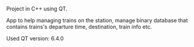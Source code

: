 
Project in C++ using QT.

App to help managing trains on the station, manage binary database that contains trains's departure time, destination, train info etc.

Used QT version: 6.4.0
